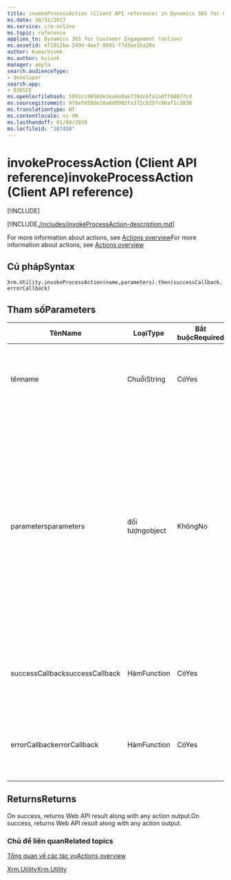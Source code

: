 ```yaml
---
title: invokeProcessAction (Client API reference) in Dynamics 365 for Customer Engagement| MicrosoftDocs
ms.date: 10/31/2017
ms.service: crm-online
ms.topic: reference
applies_to: Dynamics 365 for Customer Engagement (online)
ms.assetid: e71012ba-249d-4ae7-8891-f7d3ae16a20a
author: KumarVivek
ms.author: kvivek
manager: amyla
search.audienceType:
- developer
search.app:
- D365CE
ms.openlocfilehash: 5091cc9650de3ea4a9ae739dc6fa2adff88877cd
ms.sourcegitcommit: 9f0efd59de16a6d9902fa372cb25fc0baf1c2838
ms.translationtype: HT
ms.contentlocale: vi-VN
ms.lasthandoff: 01/08/2019
ms.locfileid: "387439"
---
```

# <a name="invokeprocessaction-client-api-reference"></a><span data-ttu-id="fd2c1-102">invokeProcessAction (Client API reference)</span><span class="sxs-lookup"><span data-stu-id="fd2c1-102">invokeProcessAction (Client API reference)</span></span>

[!INCLUDE[](../../../../includes/cc_applies_to_update_9_0_0.md)]

[!INCLUDE[./includes/invokeProcessAction-description.md](./includes/invokeProcessAction-description.md)] 

<span data-ttu-id="fd2c1-103">For more information about actions, see [Actions overview](../../../../customize/actions.md)</span><span class="sxs-lookup"><span data-stu-id="fd2c1-103">For more information about actions, see [Actions overview](../../../../customize/actions.md)</span></span>

## <a name="syntax"></a><span data-ttu-id="fd2c1-104">Cú pháp</span><span class="sxs-lookup"><span data-stu-id="fd2c1-104">Syntax</span></span>

`Xrm.Utility.invokeProcessAction(name,parameters).then(successCallback, errorCallback)`

## <a name="parameters"></a><span data-ttu-id="fd2c1-105">Tham số</span><span class="sxs-lookup"><span data-stu-id="fd2c1-105">Parameters</span></span>

|<span data-ttu-id="fd2c1-106">Tên</span><span class="sxs-lookup"><span data-stu-id="fd2c1-106">Name</span></span> |<span data-ttu-id="fd2c1-107">Loại</span><span class="sxs-lookup"><span data-stu-id="fd2c1-107">Type</span></span> |<span data-ttu-id="fd2c1-108">Bắt buộc</span><span class="sxs-lookup"><span data-stu-id="fd2c1-108">Required</span></span> |<span data-ttu-id="fd2c1-109">Mô tả</span><span class="sxs-lookup"><span data-stu-id="fd2c1-109">Description</span></span> |
|---|---|---|---|
|<span data-ttu-id="fd2c1-110">tên</span><span class="sxs-lookup"><span data-stu-id="fd2c1-110">name</span></span>|<span data-ttu-id="fd2c1-111">Chuỗi</span><span class="sxs-lookup"><span data-stu-id="fd2c1-111">String</span></span>|<span data-ttu-id="fd2c1-112">Có</span><span class="sxs-lookup"><span data-stu-id="fd2c1-112">Yes</span></span>|<span data-ttu-id="fd2c1-113">Name of the process action to invoke.</span><span class="sxs-lookup"><span data-stu-id="fd2c1-113">Name of the process action to invoke.</span></span>|
|<span data-ttu-id="fd2c1-114">parameters</span><span class="sxs-lookup"><span data-stu-id="fd2c1-114">parameters</span></span>|<span data-ttu-id="fd2c1-115">đối tượng</span><span class="sxs-lookup"><span data-stu-id="fd2c1-115">object</span></span>|<span data-ttu-id="fd2c1-116">Không</span><span class="sxs-lookup"><span data-stu-id="fd2c1-116">No</span></span>|<span data-ttu-id="fd2c1-117">An object containing input parameters for the action.</span><span class="sxs-lookup"><span data-stu-id="fd2c1-117">An object containing input parameters for the action.</span></span> <span data-ttu-id="fd2c1-118">You define an object using `key:value` pairs of items, where `key` is of **String** type.</span><span class="sxs-lookup"><span data-stu-id="fd2c1-118">You define an object using `key:value` pairs of items, where `key` is of **String** type.</span></span>|
|<span data-ttu-id="fd2c1-119">successCallback</span><span class="sxs-lookup"><span data-stu-id="fd2c1-119">successCallback</span></span> |<span data-ttu-id="fd2c1-120">Hàm</span><span class="sxs-lookup"><span data-stu-id="fd2c1-120">Function</span></span> |<span data-ttu-id="fd2c1-121">Có</span><span class="sxs-lookup"><span data-stu-id="fd2c1-121">Yes</span></span> |<span data-ttu-id="fd2c1-122">A function to call when the action is invoked.</span><span class="sxs-lookup"><span data-stu-id="fd2c1-122">A function to call when the action is invoked.</span></span>  |
|<span data-ttu-id="fd2c1-123">errorCallback</span><span class="sxs-lookup"><span data-stu-id="fd2c1-123">errorCallback</span></span> |<span data-ttu-id="fd2c1-124">Hàm</span><span class="sxs-lookup"><span data-stu-id="fd2c1-124">Function</span></span> |<span data-ttu-id="fd2c1-125">Có</span><span class="sxs-lookup"><span data-stu-id="fd2c1-125">Yes</span></span> |<span data-ttu-id="fd2c1-126">A function to call when the operation fails.</span><span class="sxs-lookup"><span data-stu-id="fd2c1-126">A function to call when the operation fails.</span></span>  |

## <a name="returns"></a><span data-ttu-id="fd2c1-127">Returns</span><span class="sxs-lookup"><span data-stu-id="fd2c1-127">Returns</span></span>

<span data-ttu-id="fd2c1-128">On success, returns Web API result along with any action output.</span><span class="sxs-lookup"><span data-stu-id="fd2c1-128">On success, returns Web API result along with any action output.</span></span>

### <a name="related-topics"></a><span data-ttu-id="fd2c1-129">Chủ đề liên quan</span><span class="sxs-lookup"><span data-stu-id="fd2c1-129">Related topics</span></span>

[<span data-ttu-id="fd2c1-130">Tổng quan về các tác vụ</span><span class="sxs-lookup"><span data-stu-id="fd2c1-130">Actions overview</span></span>](../../../../customize/actions.md)

[<span data-ttu-id="fd2c1-131">Xrm.Utility</span><span class="sxs-lookup"><span data-stu-id="fd2c1-131">Xrm.Utility</span></span>](../xrm-utility.md)


